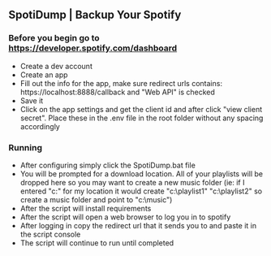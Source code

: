 
## SpotiDump | Backup Your Spotify

### Before you begin go to https://developer.spotify.com/dashboard
- Create a dev account
- Create an app
- Fill out the info for the app, make sure redirect urls contains: https://localhost:8888/callback and "Web API" is checked
- Save it
- Click on the app settings and get the client id and after click "view client secret". Place these in the .env file in the root folder without any spacing accordingly

### Running
- After configuring simply click the SpotiDump.bat file
- You will be prompted for a download location. All of your playlists will be dropped here so you may want to create a new music folder (ie: if I entered "c:\" for my location it would create "c:\playlist1" "c:\playlist2" so create a music folder and point to "c:\music")
- After the script will install requirements
- After the script will open a web browser to log you in to spotify
- After logging in copy the redirect url that it sends you to and paste it in the script console
- The script will continue to run until completed